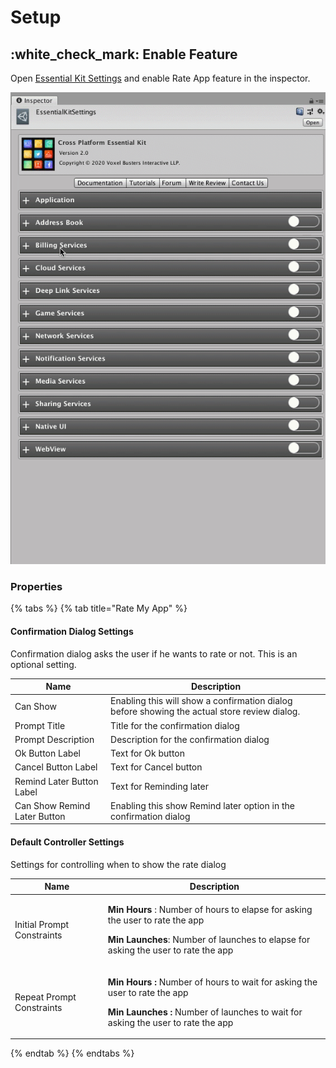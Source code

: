 # Setup

## :white\_check\_mark: Enable Feature

Open [Essential Kit Settings](../../plugin-overview/settings.md) and enable Rate App feature in the inspector.

![Enable Rate App](../../.gitbook/assets/EnableRateApp.gif)

### Properties

{% tabs %}
{% tab title="Rate My App" %}
#### Confirmation Dialog Settings

Confirmation dialog asks the user if he wants to rate or not. This is an optional setting.

| Name                         | Description                                                                                  |
| ---------------------------- | -------------------------------------------------------------------------------------------- |
| Can Show                     | Enabling this will show a confirmation dialog before showing the actual store review dialog. |
| Prompt Title                 | Title for the confirmation dialog                                                            |
| Prompt Description           | Description for the confirmation dialog                                                      |
| Ok Button Label              | Text for Ok button                                                                           |
| Cancel Button Label          | Text for Cancel button                                                                       |
| Remind Later Button Label    | Text for Reminding later                                                                     |
| Can Show Remind Later Button | Enabling this show Remind later option in the confirmation dialog                            |

#### Default Controller Settings

Settings for controlling when to show the rate dialog

| Name                       | Description                                                                                                                                                                                             |
| -------------------------- | ------------------------------------------------------------------------------------------------------------------------------------------------------------------------------------------------------- |
| Initial Prompt Constraints | <p><strong>Min Hours</strong> : Number of hours to elapse for asking the user to rate the app</p><p><strong>Min Launches</strong>: Number of launches to elapse for asking the user to rate the app</p> |
| Repeat Prompt Constraints  | <p><strong>Min Hours :</strong> Number of hours to wait for asking the user to rate the app</p><p><strong>Min Launches :</strong> Number of launches to wait for asking the user to rate the app</p>    |
{% endtab %}
{% endtabs %}

